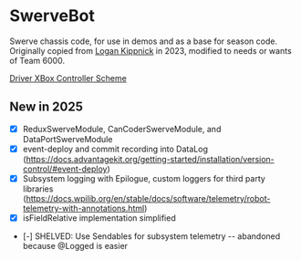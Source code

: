 # SwerveBot
Swerve chassis code, for use in demos and as a base for season code. Originally copied from [Logan Kippnick](https://github.com/logankippnick/2023-mk4i-neo-swerve-template) in 2023, modified to needs or wants of Team 6000.

[Driver XBox Controller Scheme](https://www.padcrafter.com/?templates=Driver%7COperator&plat=0%7C0&col=%23D3D3D3%2C%233E4B50%2C%23FFFFFF&yButton=Speed+Up%7C&aButton=Slow+Down%7C&dpadUp=%7C&leftTrigger=Lock%7C&leftStick=X%2FY+Movement%7C&rightStickClick=Rotation%7C&startButton=Toggle+Field+Oriented%7C&backButton=Reset+Heading%7C#)

## New in 2025
- [x] ReduxSwerveModule, CanCoderSwerveModule, and DataPortSwerveModule
- [x] event-deploy and commit recording into DataLog (https://docs.advantagekit.org/getting-started/installation/version-control/#event-deploy) 
- [x] Subsystem logging with Epilogue, custom loggers for third party libraries (https://docs.wpilib.org/en/stable/docs/software/telemetry/robot-telemetry-with-annotations.html)
- [x] isFieldRelative implementation simplified
- [-] SHELVED: Use Sendables for subsystem telemetry -- abandoned because @Logged is easier
